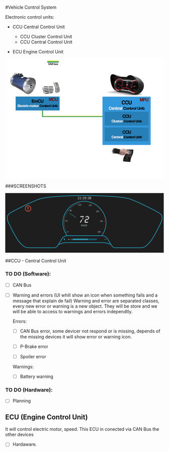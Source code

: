 #Vehicle Control System

Electronic control units:

- CCU Central Control Unit
	- CCU Cluster Control Unit
	- CCU Central Control Unit

- ECU Engine Control Unit

![Alt text](VCS_WiringDiagram.png?raw=true "Wiring Diagram")



###SCREENSHOTS

![Alt text](Screenshots/cluster.png?raw=true "Wiring Diagram")


##CCU - Central Control Unit

### TO DO (Software):

- [ ] CAN Bus 

- [ ] Warning and errors (UI whill show an icon when something fails and a message that explain de fail)
	Warning and error are separated classes, every new error or warning is a new object. They will be store and we will be able to access to warnings and errors independtly.

	Errors:
	- [ ] CAN Bus error, some devicer not respond or is missing, depends of the missing devices it will show error or warning icon.
	- [ ] P-Brake  error
	- [ ] Spoiler error


	Warnings:
	- [ ] Battery warning

### TO DO (Hardware):

- [ ] Planning


## ECU (Engine Control Unit)
It will control electric motor, speed. This ECU in conected via CAN Bus the other devices

- [ ]  Hardaware. 
